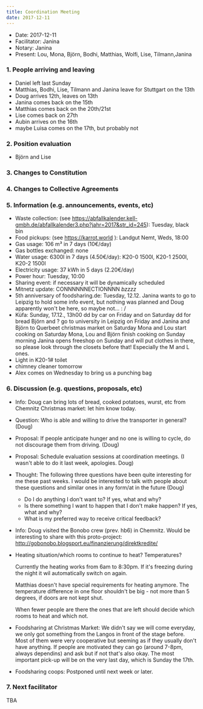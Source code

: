 ```yaml
---
title: Coordination Meeting
date: 2017-12-11
---
```


- Date: 2017-12-11
- Facilitator: Janina
- Notary: Janina
- Present: Lou, Mona, Björn, Bodhi, Matthias, Wolfi, Lise, Tilmann,Janina

### 1. People arriving and leaving
- Daniel left last Sunday
- Matthias, Bodhi, Lise, Tilmann and Janina leave for Stuttgart on the 13th
- Doug arrives 12th, leaves on 13th
- Janina comes back on the 15th
- Matthias comes back on the 20th/21st
- Lise comes back on 27th
- Aubin arrives on the 16th
- maybe Luisa comes on the 17th, but probably not

### 2. Position evaluation
- Björn and Lise

### 3. Changes to Constitution

### 4. Changes to Collective Agreements

### 5. Information (e.g. announcements, events, etc)
- Waste collection: (see https://abfallkalender.kell-gmbh.de/abfallkalender3.php?jahr=2017&str_id=245): Tuesday, black bin
- Food pickups: (see https://karrot.world ): Landgut Nemt, Weds, 18:00
- Gas usage: 106 m³ in 7 days (10€/day)
- Gas bottles exchanged: none
- Water usage: 6300l in 7 days (4.50€/day): K20-0 1500l, K20-1 2500l, K20-2 1500l
- Electricity usage: 37 kWh in 5 days (2.20€/day)
- Power hour: Tuesday, 10:00
- Sharing event: if necessary it will be dynamically scheduled
- Mitnetz update: CONNNNNNECTIONNNN *bzzzz*
- 5th anniversary of foodsharing.de: Tuesday, 12.12.
Janina wants to go to Leipzig to hold some info event, but nothing was planned and Doug apparently won't be here, so maybe not... : /
- Küfa: Sunday, 17.12., 13h00
dd by car on Friday and on Saturday dd for bread
Björn and ? go to university in Leipzig on Friday and Janina and Björn to Querbeet christmas market on Saturday
Mona and Lou start cooking on Saturday
Mona, Lou and Björn finish cooking on Sunday morning
Janina opens freeshop on Sunday and will put clothes in there, so please look through the closets before that! Especially the M and L ones.
- Light in K20-1# toilet
- chimney cleaner tomorrow
- Alex comes on Wednesday to bring us a punching bag


### 6. Discussion (e.g. questions, proposals, etc)
- Info: Doug can bring lots of bread, cooked potatoes, wurst, etc from Chemnitz Christmas market: let him know today.
- Question: Who is able and willing to drive the transporter in general? (Doug)
- Proposal: If people anticipate hunger and no one is willing to cycle, do not discourage them from driving. (Doug)
- Proposal: Schedule evaluation sessions at coordination meetings. (I wasn't able to do it last week, apologies. Doug)
- Thought: The following three questions have been quite interesting for me these past weeks. I would be interested to talk with people about these questions and similar ones in any form/at in the future (Doug)
  - Do I do anything I don't want to? If yes, what and why?
  - Is there something I want to happen that I don't make happen? If yes, what and why?
  - What is my preferred way to receive critical feedback?
- Info: Doug visited the Bonobo crew (prev. hb6) in Chemnitz. Would be interesting to share with this proto-project: http://gobonobo.blogsport.eu/finanzierung/direktkredite/
- Heating situation/which rooms to continue to heat? Temperatures?

    Currently the heating works from 6am to 8:30pm. If it's freezing during the night it wil automatically switch on again.

    Matthias doesn't have special requirements for heating anymore. The temperature difference in one floor shouldn't be big - not more than 5 degrees, if doors are not kept shut.

    When fewer people are there the ones that are left should decide which rooms to heat and which not.

- Foodsharing at Christmas Market: We didn't say we will come everyday, we only got something from the Langos in front of the stage before. Most of them were very cooperative but seeming as if they usually don't have anything. If people are motivated they can go (around 7-8pm, always dependins) and ask but if not that's also okay. The most important pick-up will be on the very last day, which is Sunday the 17th.
- Foodsharing coops: Postponed until next week or later.


### 7. Next facilitator
TBA
